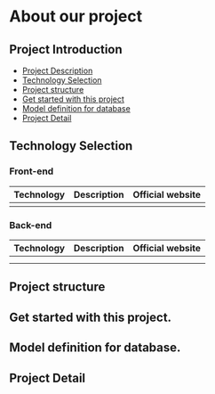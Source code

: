 # About our project

## Project Introduction
- [Project Description](#Project-description)
- [Technology Selection](#technology-selection)
- [Project structure](#project-structure)
- [Get started with this project](#get-started-with-this-project)
- [Model definition for database](#model-definition-for-database)
- [Project Detail](#project-detail)

## Technology Selection

### Front-end
|     Technology     |        Description       |                Official website                |
| :----------------: | :----------------------: | :--------------------------------------------: |
|                    |                          |                                                |

### Back-end
|     Technology     |        Description       |                Official website                |
| :----------------: | :----------------------: | :--------------------------------------------: |
|                    |                          |                                                |
|                    |                          |                                                |

## Project structure

## Get started with this project.

## Model definition for database.

## Project Detail